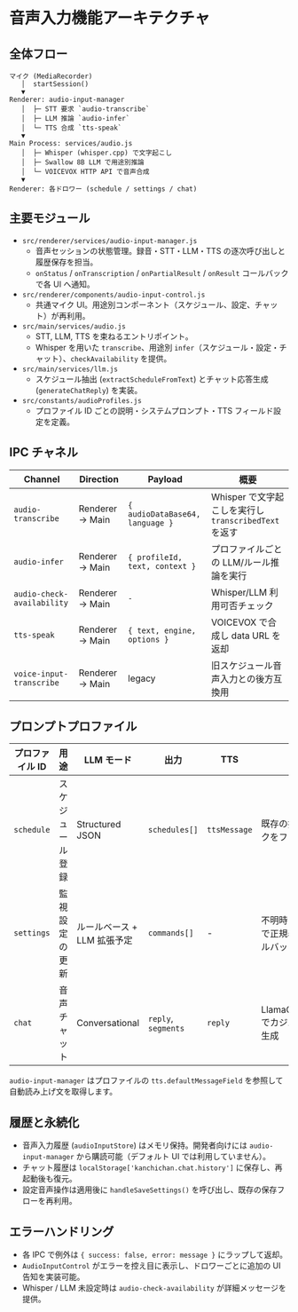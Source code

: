 # 音声入力機能アーキテクチャ

## 全体フロー
```
マイク (MediaRecorder)
   │  startSession()
   ▼
Renderer: audio-input-manager
   │  ├─ STT 要求 `audio-transcribe`
   │  ├─ LLM 推論 `audio-infer`
   │  └─ TTS 合成 `tts-speak`
   ▼
Main Process: services/audio.js
   │  ├─ Whisper (whisper.cpp) で文字起こし
   │  ├─ Swallow 8B LLM で用途別推論
   │  └─ VOICEVOX HTTP API で音声合成
   ▼
Renderer: 各ドロワー (schedule / settings / chat)
```

## 主要モジュール
- `src/renderer/services/audio-input-manager.js`
  - 音声セッションの状態管理。録音・STT・LLM・TTS の逐次呼び出しと履歴保存を担当。
  - `onStatus` / `onTranscription` / `onPartialResult` / `onResult` コールバックで各 UI へ通知。
- `src/renderer/components/audio-input-control.js`
  - 共通マイク UI。用途別コンポーネント（スケジュール、設定、チャット）が再利用。
- `src/main/services/audio.js`
  - STT, LLM, TTS を束ねるエントリポイント。
  - Whisper を用いた `transcribe`、用途別 `infer`（スケジュール・設定・チャット）、`checkAvailability` を提供。
- `src/main/services/llm.js`
  - スケジュール抽出 (`extractScheduleFromText`) とチャット応答生成 (`generateChatReply`) を実装。
- `src/constants/audioProfiles.js`
  - プロファイル ID ごとの説明・システムプロンプト・TTS フィールド設定を定義。

## IPC チャネル
| Channel | Direction | Payload | 概要 |
| --- | --- | --- | --- |
| `audio-transcribe` | Renderer → Main | `{ audioDataBase64, language }` | Whisper で文字起こしを実行し `transcribedText` を返す |
| `audio-infer` | Renderer → Main | `{ profileId, text, context }` | プロファイルごとの LLM/ルール推論を実行 |
| `audio-check-availability` | Renderer → Main | `-` | Whisper/LLM 利用可否チェック |
| `tts-speak` | Renderer → Main | `{ text, engine, options }` | VOICEVOX で合成し data URL を返却 |
| `voice-input-transcribe` | Renderer → Main | legacy | 旧スケジュール音声入力との後方互換用 |

## プロンプトプロファイル
| プロファイル ID | 用途 | LLM モード | 出力 | TTS | 備考 |
| --- | --- | --- | --- | --- | --- |
| `schedule` | スケジュール登録 | Structured JSON | `schedules[]` | `ttsMessage` | 既存の抽出ロジックをファクト化 |
| `settings` | 監視設定の更新 | ルールベース + LLM 拡張予定 | `commands[]` | - | 不明時はレンダラで正規表現フォールバック |
| `chat` | 音声チャット | Conversational | `reply`, `segments` | `reply` | LlamaChatSession でカジュアル文を生成 |

`audio-input-manager` はプロファイルの `tts.defaultMessageField` を参照して自動読み上げ文を取得します。

## 履歴と永続化
- 音声入力履歴 (`audioInputStore`) はメモリ保持。開発者向けには `audio-input-manager` から購読可能（デフォルト UI では利用していません）。
- チャット履歴は `localStorage['kanchichan.chat.history']` に保存し、再起動後も復元。
- 設定音声操作は適用後に `handleSaveSettings()` を呼び出し、既存の保存フローを再利用。

## エラーハンドリング
- 各 IPC で例外は `{ success: false, error: message }` にラップして返却。
- `AudioInputControl` がエラーを控え目に表示し、ドロワーごとに追加の UI 告知を実装可能。
- Whisper / LLM 未設定時は `audio-check-availability` が詳細メッセージを提供。
